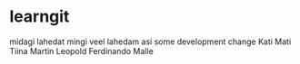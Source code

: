 # learngit

midagi lahedat
mingi veel lahedam asi
some development change
Kati
Mati
Tiina
Martin
Leopold
Ferdinando
Malle
